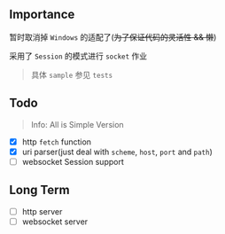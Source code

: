## Importance

暂时取消掉 `Windows` 的适配了(~~为了保证代码的灵活性 && 懒~~)

采用了 `Session` 的模式进行 `socket` 作业
> 具体 `sample` 参见 `tests`

## Todo

> Info: All is Simple Version

- [x] http `fetch` function
- [x] uri parser(just deal with `scheme`, `host`, `port` and `path`)
- [ ] websocket Session support

## Long Term

- [ ] http server
- [ ] websocket server

